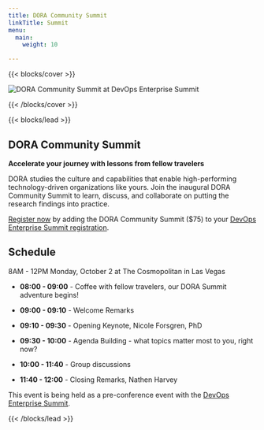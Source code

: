 ```yaml
---
title: DORA Community Summit
linkTitle: Summit
menu:
  main:
    weight: 10

---
```


{{< blocks/cover >}}

<img src="/summit/dora-summit-at-does.png"
  alt="DORA Community Summit at DevOps Enterprise Summit"
  style="float: center;" />

{{< /blocks/cover >}}

{{< blocks/lead >}}
<div style="text-align:left">

## DORA Community Summit
**Accelerate your journey with lessons from fellow travelers**

DORA studies the culture and capabilities that enable high-performing technology-driven organizations like yours. Join the inaugural DORA Community Summit to learn, discuss, and collaborate on putting the research findings into practice.  

[Register now](https://itrevolution.com/product/devops-enterprise-summit-las-vegas-2023/?utm_medium=referral&utm_source=dora&utm_term=doracommunitysummit&utm_content=onsale&utm_campaign=does23lv) by adding the DORA Community Summit ($75) to your [DevOps Enterprise Summit registration](https://itrevolution.com/product/devops-enterprise-summit-las-vegas-2023/?utm_medium=referral&utm_source=dora&utm_term=doracommunitysummit&utm_content=onsale&utm_campaign=does23lv).

## Schedule

8AM - 12PM Monday, October 2 at The Cosmopolitan in Las Vegas

* **08:00 - 09:00** - Coffee with fellow travelers, our DORA Summit adventure begins!  

* **09:00 - 09:10** - Welcome Remarks

* **09:10 - 09:30** - Opening Keynote, Nicole Forsgren, PhD

* **09:30 - 10:00** - Agenda Building - what topics matter most to you, right now?

* **10:00 - 11:40** - Group discussions

* **11:40 - 12:00** - Closing Remarks, Nathen Harvey

This event is being held as a pre-conference event with the [DevOps Enterprise Summit](https://itrevolution.com/product/devops-enterprise-summit-las-vegas-2023/?utm_medium=referral&utm_source=dora&utm_term=doracommunitysummit&utm_content=onsale&utm_campaign=does23lv).

</div>

{{< /blocks/lead >}}